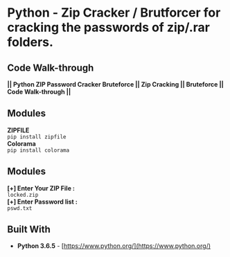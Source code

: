 # Python - Zip Cracker / Brutforcer for cracking the passwords of zip/.rar folders.

## Code Walk-through

**|| Python ZIP Password Cracker Bruteforce || Zip Cracking || Bruteforce || Code Walk-through ||**

## Modules
**ZIPFILE**
<br>
<code>pip install zipfile</code>
<br>
**Colorama**
<br>
<code>pip install colorama</code>

## Modules
**[+] Enter Your ZIP File :**
<br>
<code>locked.zip</code>
<br>
**[+] Enter Password list :**
<br>
<code>pswd.txt</code>

## Built With

* **Python 3.6.5** - [https://www.python.org/](https://www.python.org/)
